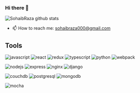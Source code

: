 ### Hi there 👋

<!--
**SohaibRaza/SohaibRaza** is a ✨ _special_ ✨ repository because its `README.md` (this file) appears on your GitHub profile.

Here are some ideas to get you started:

- 🔭 I’m currently working on ReactJS, Node.js, Python, Deno
- 🌱 I’m currently learning Docker, IoT
- 👯 I’m looking to collaborate on ...
- 🤔 I’m looking for help with ...
- 💬 Ask me about ...
- 📫 How to reach me: sohaibraza000@gmail.com
- 😄 Pronouns: ...
- ⚡ Fun fact: ...
-->

![SohaibRaza github stats](https://github-readme-stats.vercel.app/api?username=SohaibRaza&show_icons=true&hide_border=true)


- 📫 How to reach me: sohaibraza000@gmail.com


## Tools
![javascript](https://user-images.githubusercontent.com/7778803/101231702-e51d5600-36ce-11eb-932c-c025aa2887fa.png)
![react](https://user-images.githubusercontent.com/7778803/101231734-07af6f00-36cf-11eb-8f43-950c619d510d.png)
![redux](https://user-images.githubusercontent.com/7778803/101231758-2a418800-36cf-11eb-9712-ae8bd59e57de.png)
![typescript](https://user-images.githubusercontent.com/7778803/101231592-18abb080-36ce-11eb-8590-f6827edf76f2.png)
![python](https://user-images.githubusercontent.com/7778803/101232043-2151b600-36d1-11eb-9122-a7334e07d6e7.png)
![webpack](https://user-images.githubusercontent.com/7778803/101231590-177a8380-36ce-11eb-9dd2-47dc38ea66a7.png)

![nodejs](https://user-images.githubusercontent.com/7778803/101231623-498be580-36ce-11eb-81f1-cd0b6021f5db.png)
![express](https://user-images.githubusercontent.com/7778803/101231481-64aa2580-36cd-11eb-852f-988a7e32abd1.png)
![nginx](https://user-images.githubusercontent.com/7778803/101232124-78578b00-36d1-11eb-98c9-f882cfca9f7d.png)
![django](https://user-images.githubusercontent.com/7778803/101231587-13e6fc80-36ce-11eb-828c-26d30e003d7f.png)

![couchdb](https://user-images.githubusercontent.com/7778803/101231941-5dd0e200-36d0-11eb-91a9-030498ea5f39.png)
![postgresql](https://user-images.githubusercontent.com/7778803/101231881-e8fda800-36cf-11eb-81b3-749ea2d75ab8.png)
![mongodb](https://user-images.githubusercontent.com/7778803/101231887-f3b83d00-36cf-11eb-8e51-81862e0c9d31.png)

![mocha](https://user-images.githubusercontent.com/7778803/101231505-886d6b80-36cd-11eb-9a5e-936b37b71ebd.png)
